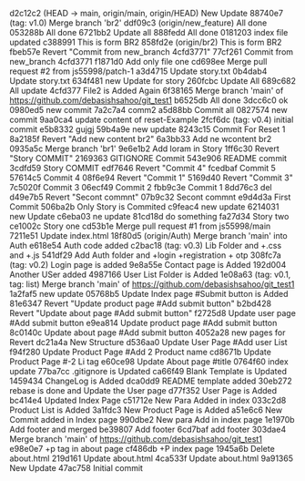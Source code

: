 d2c12c2 (HEAD -> main, origin/main, origin/HEAD) New Update
88740e7 (tag: v1.0) Merge branch 'br2'
ddf09c3 (origin/new_feature) All done
053288b All done
6721bb2 Update all
888fedd All done
0181203 index file updated
c388991 This is form BR2
858fd2e (origin/br2) This is form BR2
fbeb57e Revert "Commit from new_branch 4cfd3771"
77cf261 Commit from new_branch 4cfd3771
f1871d0 Add only file one
cd698ee Merge pull request #2 from js55998/patch-1
a3d4715 Update story.txt
0b4dab4 Update story.txt
634f481 new Update for story
260fcbc Update All
689c682 All update
4cfd377 File2 is Added Again
6f38165 Merge branch 'main' of https://github.com/debasishsahoo/git_test1
b6525db All done
3dcc6c0 ok
0980ed5 new commit
7a2c7a4 comm2
a5d88bb Commit all
0827574 new commit
9aa0ca4 update content of reset-Example
2fcf6dc (tag: v0.4) initial commit
e5b8332 gujgj
59b4a9e new update
8243c15 Commit For Reset 1
8a2185f Revert "Add new content br2"
6a3bb33 Add ne wcontent br2
0935a5c Merge branch 'br1'
9e6e1b2 Add loram in Story
1ff6c30 Revert "Story COMMIT"
2169363 GITIGNORE Commit
543e906 README commit
3cdfd59 Story COMMIT
edf7646 Revert "Commit 4"
fcedbaf Commit 5
57614c5 Commit 4
08f6e94 Revert "Commit 1"
5169d40 Revert "Commit 3"
7c5020f Commit 3
06ecf49 Commit 2
fbb9c3e Commit 1
8dd76c3 del
d49e7b5 Revert "Secont commnt"
07b9c32 Secont commnt
e9d4d3a First Commit
506ba2b Only Story is Commited
c9feac4 new update
6214031 new Update
c6eba03 ne update
81cd18d do something
fa27d34 Story two
ce1002c Story one
cd53b1e Merge pull request #1 from js55998/main
7211e51 Update index.html
18f80d5 (origin/Auth) Merge branch 'main' into Auth
e618e54 Auth code added
c2bac18 (tag: v0.3) Lib Folder and +.css and +.js
541df29 Add Auth folder and +login +registration + otp
308fc7a (tag: v0.2) Login page is added
9e8a55e Contact page is Added
192d004 Another USer added
4987166 User List Folder is Added
1e08a63 (tag: v0.1, tag: list) Merge branch 'main' of https://github.com/debasishsahoo/git_test1
1a2faf5 new update
05768b5 Update Index page #Submit button is Added
81e6347 Revert "Update product page #Add submit button"
b2bd428 Revert "Update about page #Add submit button"
f2725d8 Update user page #Add submit button
e9ea814 Update product page #Add submit button
8c0140c Update about page #Add submit button
4052a28 new pages for Revert
dc21a4a New Structure
d536aa0 Update User Page #Add user List
f94f280 Update Product Page #Add 2 Product name
cd8671b Update Product Page #-2 Li tag
e60ce98 Update About page #title
0764f60 index update
77ba7cc .gitignore is Updated
ca66f49 Blank Template is Updated
1459434 ChangeLog is Added
dca0dd9 README template added
30eb272 rebase is done and Update the User page
d77f352 User Page is Added
bc414e4 Updated Index Page
c51712e New Para Added in index
033c2d8 Product List is Added
3a1fdc3 New Product Page is Added
a51e6c6 New Commit added in Index page
990dbe2 New para Add in index page
1e1970b Add footer and merged
be39807 Add footer
6cd7baf add footer
303dae4 Merge branch 'main' of https://github.com/debasishsahoo/git_test1
e98e0e7 +p tag in about page
cf486db +P index page
1945a6b Delete about.html
219d161 Update about.html
4ca533f Update about.html
9a91365 New Update
47ac758 Initial commit
